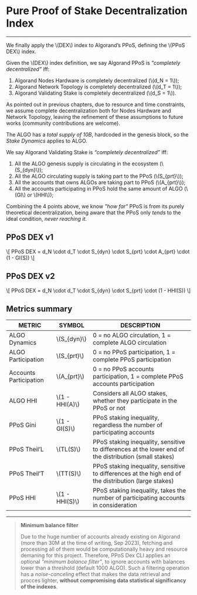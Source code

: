 # Pure Proof of Stake Decentralization Index

---

We finally apply the \\(DEX\\) index to Algorand’s PPoS, defining the
\\(PPoS DEX\\) index.

Given the \\(DEX\\) index definition, we say Algorand PPoS is _"completely_
_decentralized"_ iff:

1. Algorand Nodes Hardware is completely decentralized (\\(d_N = 1\\));
1. Algorand Network Topology is completely decentralized (\\(d_T = 1\\));
1. Algorand Validating Stake is completely decentralized (\\(d_S = 1\\)).

As pointed out in previous chapters, due to resource and time constraints, we
assume complete decentralization both for Nodes Hardware and Network Topology,
leaving the refinement of these assumptions to future works (community
contributions are welcome).

The ALGO has a _total supply of 10B_, hardcoded in the genesis block, so the
_Stake Dynamics_ applies to ALGO.

We say Algorand Validating Stake is _“completely decentralized”_ iff:

1. All the ALGO genesis supply is circulating in the ecosystem (\\(S_{dyn}\\));
1. All the ALGO circulating supply is taking part to the PPoS (\\(S_{prt}\\));
1. All the accounts that owns ALGOs are taking part to PPoS  (\\(A_{prt}\\));
1. All the accounts participating in PPoS hold the same amount of ALGO
(\\(GI\\) or \\(HHI\\));

Combining the 4 points above, we know _"how far"_ PPoS is from its purely
theoretical decentralization, being aware that the PPoS only _tends_ to the
ideal condition, _never reaching it_.

## PPoS DEX v1

\\[ PPoS DEX = d_N \cdot d_T \cdot S_{dyn} \cdot S_{prt} \cdot A_{prt} \cdot
(1 - GI(S)) \\]

## PPoS DEX v2

\\[ PPoS DEX = d_N \cdot d_T \cdot S_{dyn} \cdot S_{prt} \cdot (1 - HHI(S)) \\]

## Metrics summary

| METRIC                 | SYMBOL           | DESCRIPTION                                                                                           |
|------------------------|------------------|-------------------------------------------------------------------------------------------------------|
| ALGO Dynamics          | \\(S_{dyn}\\)    | 0 = no ALGO circulation, 1 = complete ALGO circulation                                                |
| ALGO Participation     | \\(S_{prt}\\)    | 0 = no PPoS participation, 1 = complete PPoS participation                                            |
| Accounts Participation | \\(A_{prt}\\)    | 0 = no PPoS accounts participation, 1 = complete PPoS accounts participation                          |
| ALGO HHI               | \\(1 - HHI(A)\\) | Considers all ALGO stakes, whether they participate in the PPoS or not                                |
| PPoS Gini              | \\(1 - GI(S)\\)  | PPoS staking inequality, regardless the number of participating accounts                              |
| PPoS Theil’L           | \\(TL(S)\\)      | PPoS staking inequality, sensitive to differences at the lower end of the distribution (small stakes) |
| PPoS Theil’T           | \\(TT(S)\\)      | PPoS staking inequality, sensitive to differences at the high end of the distribution (large stakes)  |
| PPoS HHI               | \\(1 - HHI(S)\\) | PPoS staking inequality, takes the number of participating accounts in consideration                  |

---

> **Minimum balance filter**
>
> Due to the huge number of accounts already existing on Algorand (more than 30M
> at the time of writing, Sep 2023), fetching and processing all of them would
> be computationally heavy and resource demaning for this project. Therefore, PPoS
> Dex CLI applies an optional _"minimum balance filter"_, to ignore accounts with
> balances lower than a threshold (default 1000 ALGO). Such a filtering operation
> has a _noise-canceling_ effect that makes the data retrieval and procces lighter,
> **without compromising data statistical significancy of the indexes**.

